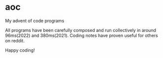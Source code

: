 
# aoc

My advent of code programs

All programs have been carefully composed and run collectively in around 96ms(2022) and 380ms(2021).
Coding notes have proven useful for others on reddit.

Happy coding!
